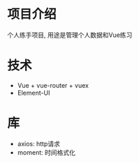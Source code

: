 # 项目介绍
个人练手项目, 用途是管理个人数据和Vue练习

# 技术
* Vue + vue-router + vuex
* Element-UI

# 库
* axios: http请求
* moment: 时间格式化